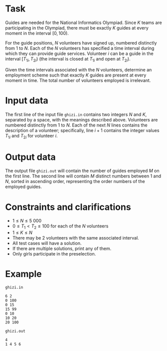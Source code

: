 # Task

Guides are needed for the National Informatics Olympiad. Since $K$ teams are participating in the Olympiad, there must be exactly $K$ guides at every moment in the interval $[0, 100)$.

For the guide positions, $N$ volunteers have signed up, numbered distinctly from $1$ to $N$. Each of the $N$ volunteers has specified a time interval during which they can provide guide services. Volunteer $i$ can be a guide in the interval $[T_{1i}, T_{2i})$ (the interval is closed at $T_{1i}$ and open at $T_{2i}$).

Given the time intervals associated with the $N$ volunteers, determine an employment scheme such that exactly $K$ guides are present at every moment in time. The total number of volunteers employed is irrelevant.

# Input data

The first line of the input file `ghizi.in` contains two integers $N$ and $K$, separated by a space, with the meanings described above. Volunteers are numbered distinctly from $1$ to $N$. Each of the next $N$ lines contains the description of a volunteer; specifically, line $i+1$ contains the integer values $T_{1i}$ and $T_{2i}$ for volunteer $i$.

# Output data

The output file `ghizi.out` will contain the number of guides employed $M$ on the first line. The second line will contain $M$ distinct numbers between $1$ and $N$, sorted in ascending order, representing the order numbers of the employed guides.

# Constraints and clarifications

* $1 \leq N \leq 5\ 000$
* $0 \leq T_1 < T_2 \leq 100$ for each of the $N$ volunteers
* $1 \leq K \leq N$
* There may be $2$ volunteers with the same associated interval.
* All test cases will have a solution.
* If there are multiple solutions, print any of them.
* Only girls participate in the preselection.

# Example

`ghizi.in`
```
6 2
0 100
0 15
15 99
0 10
10 20
20 100
```

`ghizi.out`
```
4
1 4 5 6
